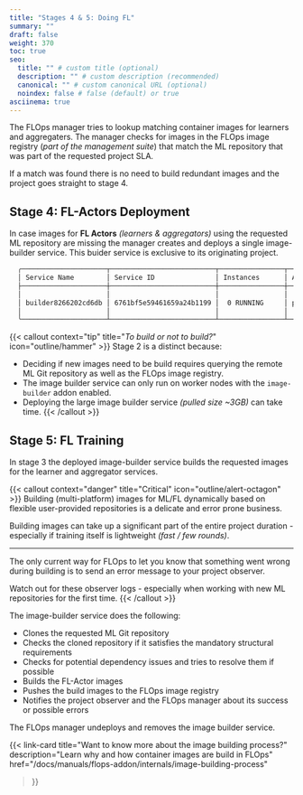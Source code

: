 ```yaml
---
title: "Stages 4 & 5: Doing FL"
summary: ""
draft: false
weight: 370
toc: true
seo:
  title: "" # custom title (optional)
  description: "" # custom description (recommended)
  canonical: "" # custom canonical URL (optional)
  noindex: false # false (default) or true
asciinema: true
---
```


The FLOps manager tries to lookup matching container images for learners and aggregaters.
The manager checks for images in the FLOps image registry (*part of the management suite*) that match the ML repository that was part of the requested project SLA. 

If a match was found there is no need to build redundant images and the project goes straight to stage 4.

## Stage 4: FL-Actors Deployment

In case images for **FL Actors** *(learners & aggregators)* using the requested ML repository are missing the manager creates and deploys a single image-builder service.
This buider service is exclusive to its originating project.

```bash
  ╭─────────────────────┬──────────────────────────┬────────────────┬──────────────────┬──────────────────────────╮     
  │ Service Name        │ Service ID               │ Instances      │ App Name         │ App ID                   │     
  ├─────────────────────┼──────────────────────────┼────────────────┼──────────────────┼──────────────────────────┤     
  │                     │                          │                │                  │                          │     
  │ builder8266202cd6db │ 6761bf5e59461659a24b1199 │  0 RUNNING     │ projc3fd78f56b75 │ 6761bf5d59461659a24b1197 │      
  │                     │                          │                │                  │                          │     
  ╰─────────────────────┴──────────────────────────┴────────────────┴──────────────────┴──────────────────────────╯     
```

{{< callout context="tip" title="*To build or not to build?*" icon="outline/hammer" >}}
  Stage 2 is a distinct because:
  - Deciding if new images need to be build requires querying the remote ML Git repository as well as the FLOps image registry.
  - The image builder service can only run on worker nodes with the `image-builder` addon enabled.
  - Deploying the large image builder service *(pulled size ~3GB)* can take time.
{{< /callout >}}

## Stage 5: FL Training

In stage 3 the deployed image-builder service builds the requested images for the learner and aggregator services.

{{< callout context="danger" title="Critical" icon="outline/alert-octagon" >}}
  Building (multi-platform) images for ML/FL dynamically based on flexible user-provided repositories is a delicate and error prone business.

  Building images can take up a significant part of the entire project duration - especially if training itself is lightweight *(fast / few rounds)*.

  ---

  The only current way for FLOps to let you know that something went wrong during building is to send an error message to your project observer.

  Watch out for these observer logs - especially when working with new ML repositories for the first time. 
{{< /callout >}}

The image-builder service does the following:
- Clones the requested ML Git repository
- Checks the cloned repository if it satisfies the mandatory structural requirements 
- Checks for potential dependency issues and tries to resolve them if possible
- Builds the FL-Actor images
- Pushes the build images to the FLOps image registry
- Notifies the project observer and the FLOps manager about its success or possible errors

The FLOps manager undeploys and removes the image builder service.

{{< link-card
  title="Want to know more about the image building process?"
  description="Learn why and how container images are build in FLOps" 
  href="/docs/manuals/flops-addon/internals/image-building-process"
>}}

